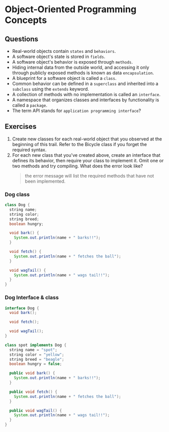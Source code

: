 # Object-Oriented Programming Concepts

## Questions

- Real-world objects contain `states` and `behaviors`.
- A software object's state is stored in `fields`.
- A software object's behavior is exposed through `methods`.
- Hiding internal data from the outside world, and accessing it only through publicly exposed methods is known as data `encapsulation`.
- A blueprint for a software object is called a `class`.
- Common behavior can be defined in a `superclass` and inherited into a `subclass` using the `extends` keyword.
- A collection of methods with no implementation is called an `interface`.
- A namespace that organizes classes and interfaces by functionality is called a `package`.
- The term API stands for `application programming interface`?

## Exercises

1. Create new classes for each real-world object that you observed at the beginning of this trail. Refer to the Bicycle class if you forget the required syntax.
2. For each new class that you've created above, create an interface that defines its behavior, then require your class to implement it. Omit one or two methods and try compiling. What does the error look like?
   > the error message will list the required methods that have not been implemented.

### Dog class

```java
class Dog {
  string name;
  string color;
  string breed;
  boolean hungry;

  void bark() {
    System.out.println(name + " barks!!");
  }

  void fetch() {
    System.out.println(name + " fetches the ball");
  }

  void wagTail() {
    System.out.println(name + " wags tail!!");
  }
}

```

### Dog Interface & class

```java
interface Dog {
  void bark();

  void fetch();

  void wagTail();
}

class spot implements Dog {
  string name = "spot";
  string color = "yellow";
  string breed = "beagle";
  boolean hungry = false;

  public void bark() {
    System.out.println(name + " barks!!");
  }

  public void fetch() {
    System.out.println(name + " fetches the ball");
  }

  public void wagTail() {
    System.out.println(name + " wags tail!!");
  }
}

```
